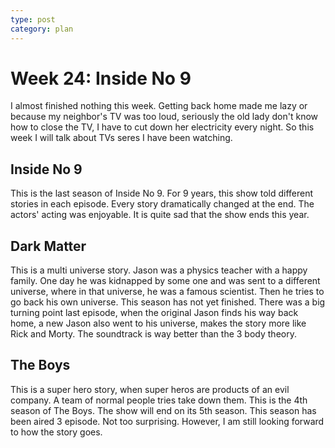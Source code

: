 ```yaml
---
type: post
category: plan
---
```


# Week 24: Inside No 9

I almost finished nothing this week. Getting back home made me lazy or because my neighbor's TV was too loud, seriously the old lady don't know how to close the TV, I have to cut down her electricity every night. So this week I will talk about TVs seres I have been watching.

## Inside No 9

This is the last season of Inside No 9. For 9 years, this show told different stories in each episode. Every story dramatically changed at the end. The actors' acting was enjoyable. It is quite sad that the show ends this year.

## Dark Matter

This is a multi universe story. Jason was a physics teacher with a happy family. One day he was kidnapped by some one and was sent to a different universe, where in that universe, he was a famous scientist. Then he tries to go back his own universe. This season has not yet finished. There was a big turning point last episode, when the original Jason finds his way back home, a new Jason also went to his universe, makes the story more like Rick and Morty. The soundtrack is way better than the 3 body theory.

## The Boys

This is a super hero story, when super heros are products of an evil company. A team of normal people tries take down them. This is the 4th season of The Boys. The show will end on its 5th season. This season has been aired 3 episode. Not too surprising. However, I am still looking forward to how the story goes.
